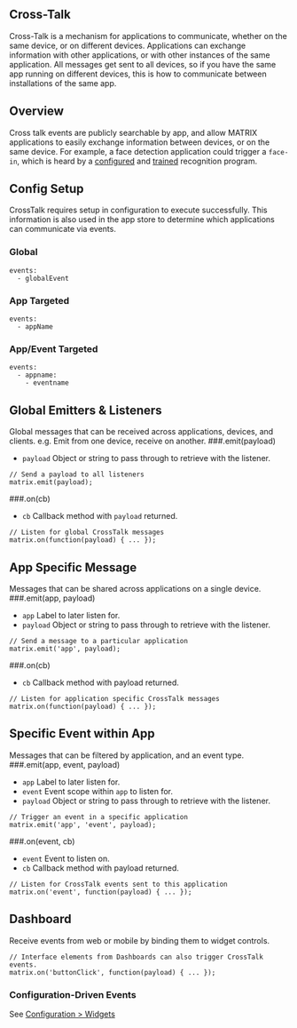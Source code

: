 ## Cross-Talk
Cross-Talk is a mechanism for applications to communicate, whether on the same device, or on different devices. Applications can exchange information with other applications, or with other instances of the same application. All messages get sent to all devices, so if you have the same app running on different devices, this is how to communicate between installations of the same app.

## Overview
Cross talk events are publicly searchable by app, and allow MATRIX applications to easily exchange information between devices, or on the same device. For example, a face detection application could trigger a `face-in`, which is heard by a [configured](../Configuation/overview.md) and [trained](computer-vision.md) recognition program. 

## Config Setup
CrossTalk requires setup in configuration to execute successfully. This information is also used in the app store to determine which applications can communicate via events.

### Global
```
events:
  - globalEvent
```
### App Targeted
```
events:
  - appName
```
### App/Event Targeted
```
events:
  - appname:
    - eventname
```

## Global Emitters & Listeners
Global messages that can be received across applications, devices, and clients. e.g. Emit from one device, receive on another.
###.emit(payload)
* `payload` Object or string to pass through to retrieve with the listener.
```
// Send a payload to all listeners
matrix.emit(payload);
```
###.on(cb)
* `cb` Callback method with `payload` returned.
```
// Listen for global CrossTalk messages
matrix.on(function(payload) { ... });
```

## App Specific Message
Messages that can be shared across applications on a single device.
###.emit(app, payload)
* `app` Label to later listen for.
* `payload` Object or string to pass through to retrieve with the listener.
```
// Send a message to a particular application
matrix.emit('app', payload);
```
###.on(cb)
* `cb` Callback method with payload returned.
```
// Listen for application specific CrossTalk messages
matrix.on(function(payload) { ... });
```
## Specific Event within App
Messages that can be filtered by application, and an event type.
###.emit(app, event, payload)
* `app` Label to later listen for.
* `event` Event scope within `app` to listen for.
* `payload` Object or string to pass through to retrieve with the listener.
```
// Trigger an event in a specific application
matrix.emit('app', 'event', payload);
```
###.on(event, cb)
* `event` Event to listen on.
* `cb` Callback method with payload returned.
```
// Listen for CrossTalk events sent to this application
matrix.on('event', function(payload) { ... });
```
## Dashboard
Receive events from web or mobile by binding them to widget controls.
```
// Interface elements from Dashboards can also trigger CrossTalk events.
matrix.on('buttonClick', function(payload) { ... });
```
### Configuration-Driven Events
See [Configuration > Widgets](../Configuration/widgets.md)
